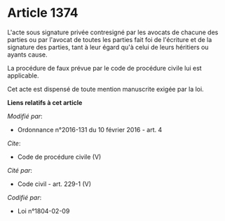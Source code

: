 # Article 1374

L'acte sous signature privée contresigné par les avocats de chacune des parties ou par l'avocat de toutes les parties fait
foi de l'écriture et de la signature des parties, tant à leur égard qu'à celui de leurs héritiers ou ayants cause. 

La procédure de faux prévue par le code de procédure civile lui est applicable. 

Cet acte est dispensé de toute mention manuscrite exigée par la loi.

**Liens relatifs à cet article**

_Modifié par_:

  - Ordonnance n°2016-131 du 10 février 2016 - art. 4

_Cite_:

  - Code de procédure civile (V)

_Cité par_:

  - Code civil - art. 229-1 (V)

_Codifié par_:

  - Loi n°1804-02-09
